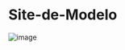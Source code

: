 # Site-de-Modelo

![image](https://github.com/user-attachments/assets/45fe4cb5-b5a7-43c7-a08f-41f9f3d5b4b6)
